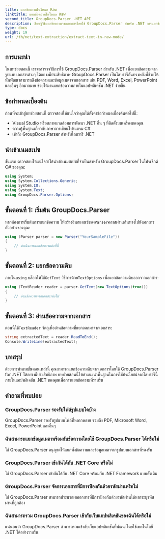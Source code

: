 ```yaml
---
title: แยกข้อความในโหมด Raw
linktitle: แยกข้อความในโหมด Raw
second_title: GroupDocs.Parser .NET API
description: เรียนรู้วิธีแยกข้อความจากเอกสารโดยใช้ GroupDocs.Parser สำหรับ .NET การแยกข้อความที่ง่าย มีประสิทธิภาพ และราบรื่นภายในแอปพลิเคชัน .NET ของคุณ
type: docs
weight: 19
url: /th/net/text-extraction/extract-text-in-raw-mode/
---
```

## การแนะนำ
ในบทช่วยสอนนี้ เราจะสำรวจวิธีการใช้ GroupDocs.Parser สำหรับ .NET เพื่อแยกข้อความจากรูปแบบเอกสารต่างๆ ได้อย่างมีประสิทธิภาพ GroupDocs.Parser เป็นไลบรารีอันทรงพลังที่ช่วยให้นักพัฒนาสามารถดึงข้อความและข้อมูลเมตาจากเอกสาร เช่น PDF, Word, Excel, PowerPoint และอื่นๆ อีกมากมาย ช่วยให้งานแยกข้อความภายในแอปพลิเคชัน .NET ง่ายขึ้น
## ข้อกำหนดเบื้องต้น
ก่อนที่จะเข้าสู่บทช่วยสอนนี้ ตรวจสอบให้แน่ใจว่าคุณได้ตั้งค่าข้อกำหนดเบื้องต้นต่อไปนี้:
- Visual Studio หรือสภาพแวดล้อมการพัฒนา .NET อื่น ๆ ที่ติดตั้งบนเครื่องของคุณ
- ความรู้พื้นฐานเกี่ยวกับภาษาการเขียนโปรแกรม C#
- เข้าถึง GroupDocs.Parser สำหรับไลบรารี .NET

## นำเข้าเนมสเปซ
ขั้นแรก ตรวจสอบให้แน่ใจว่าได้นำเข้าเนมสเปซที่จำเป็นสำหรับ GroupDocs.Parser ในโปรเจ็กต์ C# ของคุณ:
```csharp
using System;
using System.Collections.Generic;
using System.IO;
using System.Text;
using GroupDocs.Parser.Options;
```
## ขั้นตอนที่ 1: เริ่มต้น GroupDocs.Parser
 หากต้องการเริ่มต้นการแยกข้อความ ให้สร้างอินสแตนซ์ของ`Parser`คลาสผ่านเส้นทางไปยังเอกสารตัวอย่างของคุณ:
```csharp
using (Parser parser = new Parser("YourSampleFile"))
{
    // ดำเนินการแยกข้อความต่อที่นี่
}
```
## ขั้นตอนที่ 2: แยกข้อความดิบ
 ภายใน`using` บล็อกให้ใช้`GetText` วิธีการด้วย`TextOptions` เพื่อแยกข้อความดิบออกจากเอกสาร:
```csharp
using (TextReader reader = parser.GetText(new TextOptions(true)))
{
    // อ่านข้อความจากเอกสารต่อไป
}
```
## ขั้นตอนที่ 3: อ่านข้อความจากเอกสาร
 ตอนนี้ใช้`TextReader` วัตถุเพื่ออ่านข้อความที่แยกออกมาจากเอกสาร:
```csharp
string extractedText = reader.ReadToEnd();
Console.WriteLine(extractedText);
```

## บทสรุป
ด้วยการทำตามขั้นตอนเหล่านี้ คุณสามารถแยกข้อความดิบจากเอกสารโดยใช้ GroupDocs.Parser for .NET ได้อย่างมีประสิทธิภาพ บทช่วยสอนนี้ให้คำแนะนำพื้นฐานในการใช้ประโยชน์จากไลบรารีนี้ภายในแอปพลิเคชัน .NET ของคุณเพื่อการแยกข้อความที่ราบรื่น

## คำถามที่พบบ่อย
### GroupDocs.Parser รองรับไฟล์รูปแบบใดบ้าง
GroupDocs.Parser รองรับรูปแบบไฟล์ที่หลากหลาย รวมถึง PDF, Microsoft Word, Excel, PowerPoint และอื่นๆ
### ฉันสามารถแยกข้อมูลเมตาพร้อมกับข้อความโดยใช้ GroupDocs.Parser ได้หรือไม่
ใช่ GroupDocs.Parser อนุญาตให้แยกทั้งข้อความและข้อมูลเมตาจากรูปแบบเอกสารที่รองรับ
### GroupDocs.Parser เข้ากันได้กับ .NET Core หรือไม่
ใช่ GroupDocs.Parser เข้ากันได้กับ .NET Core พร้อมกับ .NET Framework แบบดั้งเดิม
### GroupDocs.Parser จัดการเอกสารที่มีการป้องกันด้วยรหัสผ่านหรือไม่
ใช่ GroupDocs.Parser สามารถประมวลผลเอกสารที่มีการป้องกันด้วยรหัสผ่านได้หากระบุรหัสผ่านที่ถูกต้อง
### ฉันสามารถรวม GroupDocs.Parser เข้ากับเว็บแอปพลิเคชันของฉันได้หรือไม่
แน่นอนว่า GroupDocs.Parser สามารถรวมเข้ากับเว็บแอปพลิเคชันที่พัฒนาโดยใช้เทคโนโลยี .NET ได้อย่างราบรื่น